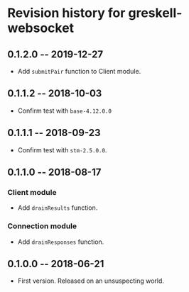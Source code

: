 # Revision history for greskell-websocket

## 0.1.2.0  -- 2019-12-27

* Add `submitPair` function to Client module.

## 0.1.1.2  -- 2018-10-03

* Confirm test with `base-4.12.0.0`


## 0.1.1.1  -- 2018-09-23

* Confirm test with `stm-2.5.0.0`.


## 0.1.1.0  -- 2018-08-17

### Client module

* Add `drainResults` function.

### Connection module

* Add `drainResponses` function.


## 0.1.0.0  -- 2018-06-21

* First version. Released on an unsuspecting world.
